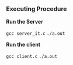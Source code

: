 ### Executing Procedure


<b> Run the Server</b>

`gcc server_it.c`
`./a.out`


<b> Run the client </b>

`gcc client.c`
`./a.out`